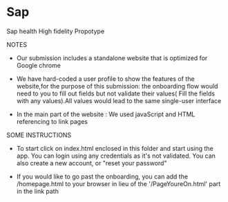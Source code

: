 # Sap
Sap health
High fidelity Propotype


NOTES
- Our submission includes a standalone website that is optimized for Google chrome

- We have hard-coded a user profile to show the features of the website,for the purpose of this submission:
  the onboarding flow would need to you to fill out fields but not validate their values( Fill the fields 
  with any values).All values would lead to the same single-user interface

- In the main part of the website : We used javaScript and HTML referencing to link pages



SOME INSTRUCTIONS
- To start click on index.html enclosed in this folder and start using the app. You can login using any credentials as it's not validated. 
  You can also create a new account, or "reset your password"

- If you would like to go past the onboarding, you can add the /homepage.html to your browser in lieu of the '/PageYoureOn.html' part in the link path
